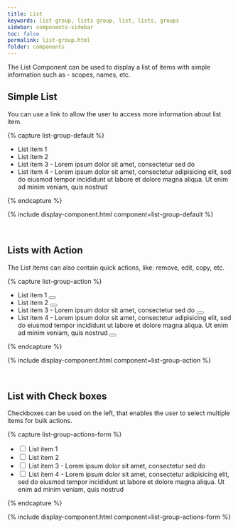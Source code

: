 ```yaml
---
title: List
keywords: list group, lists group, list, lists, groups
sidebar: components-sidebar
toc: false
permalink: list-group.html
folder: components
---
```


The List Component can be used to display a list of items with simple information such as - scopes, names, etc.

## Simple List

You can use a link to allow the user to access more information about list item.

{% capture list-group-default %}
<ul class="tn-list-group">
    <li class="tn-list-group__item">
        List item 1
    </li>
    <li class="tn-list-group__item">
        List item 2
    </li>
    <li class="tn-list-group__item">
        List item 3 - Lorem ipsum dolor sit amet, consectetur sed do
    </li>
    <li class="tn-list-group__item">
        List item 4 - Lorem ipsum dolor sit amet, consectetur adipisicing elit, sed do eiusmod tempor incididunt ut labore et dolore magna aliqua. Ut enim ad minim veniam, quis nostrud
    </li>
</ul>
{% endcapture %}

{% include display-component.html component=list-group-default %}

<br>

## Lists with Action

The List items can also contain quick actions, like: remove, edit, copy, etc.

{% capture list-group-action %}
<ul class="tn-list-group">
    <li class="tn-list-group__item">
        List item 1
        <span class="tn-list-group__action">
            <button class="tn-button tn-button--icon tn-button--text tn-button--small" aria-label="Delete">
                <span class="tn-icon tn-icon--close" role="presentation"></span>
            </button>
        </span>
    </li>
    <li class="tn-list-group__item">
        List item 2
        <span class="tn-list-group__action">
            <button class="tn-button tn-button--icon tn-button--text tn-button--small">
                <span class="tn-icon tn-icon--edit" role="presentation"></span>
            </button>
        </span>
    </li>
    <li class="tn-list-group__item">
        List item 3 - Lorem ipsum dolor sit amet, consectetur sed do
        <span class="tn-list-group__action">
            <button class="tn-button tn-button--icon tn-button--text tn-button--small">
                <span class="tn-icon tn-icon--clone" role="presentation"></span>
            </button>
        </span>
    </li>
    <li class="tn-list-group__item">
        List item 4 - Lorem ipsum dolor sit amet, consectetur adipisicing elit, sed do eiusmod tempor incididunt ut labore et dolore magna aliqua. Ut enim ad minim veniam, quis nostrud
        <span class="tn-list-group__action">
            <button class="tn-button tn-button--icon tn-button--text tn-button--small">
                <span class="tn-icon tn-icon--options" role="presentation"></span>
            </button>
        </span>
    </li>
</ul>
{% endcapture %}

{% include display-component.html component=list-group-action %}

<br>


## List with Check boxes

Checkboxes can be used on the left, that enables the user to select multiple items for bulk actions.

{% capture list-group-actions-form %}
<ul class="tn-list-group">
    <li class="tn-list-group__item">
        <div class="tn-form__item tn-form__item--check">
            <label class="tn-form__label" for="checkbox-1">
                <input class="tn-form__control" type="checkbox" id="checkbox-1">
                List item 1
            </label>
        </div>
    </li>
    <li class="tn-list-group__item">
        <div class="tn-form__item tn-form__item--check">
            <label class="tn-form__label" for="checkbox-2">
                <input type="checkbox" class="tn-form__control" id="checkbox-2">
                List item 2
            </label>
        </div>
    </li>
    <li class="tn-list-group__item">
        <div class="tn-form__item tn-form__item--check">
            <label class="tn-form__label" for="checkbox-3">
                <input type="checkbox" class="tn-form__control" id="checkbox-3">
                List item 3 - Lorem ipsum dolor sit amet, consectetur sed do
            </label>
        </div>
    </li>
    <li class="tn-list-group__item">
        <div class="tn-form__item tn-form__item--check">
            <label class="tn-form__label" for="checkbox-4">
                <input type="checkbox" class="tn-form__control" id="checkbox-4">
                List item 4 - Lorem ipsum dolor sit amet, consectetur adipisicing elit, sed do eiusmod tempor incididunt ut labore et dolore magna aliqua. Ut enim ad minim veniam, quis nostrud
            </label>
        </div>
    </li>
</ul>
{% endcapture %}

{% include display-component.html component=list-group-actions-form %}


<br>
